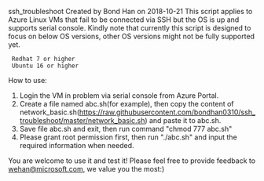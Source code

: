 ssh_troubleshoot
Created by Bond Han on 2018-10-21
This script applies to Azure Linux VMs that fail to be connected via SSH but the OS is up and supports serial console.
Kindly note that currently this script is designed to focus on below OS versions, other OS versions might not be fully supported yet.

     Redhat 7 or higher
     Ubuntu 16 or higher

How to use:

1. Login the VM in problem via serial console from Azure Portal.
2. Create a file named abc.sh(for example), then copy the content of network_basic.sh(https://raw.githubusercontent.com/bondhan0310/ssh_troubleshoot/master/network_basic.sh) and paste it to abc.sh.
3. Save file abc.sh and exit, then run command "chmod 777 abc.sh"
4. Please grant root permission first, then run "./abc.sh" and input the required information when needed.
 
You are welcome to use it and test it! Please feel free to provide feedback to wehan@microsoft.com, we value you the most:)
